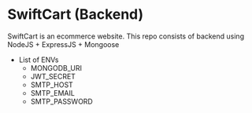 # SwiftCart (Backend)
SwiftCart is an ecommerce website. This repo consists of backend using NodeJS + ExpressJS + Mongoose

- List of ENVs
    - MONGODB_URI
    - JWT_SECRET
    - SMTP_HOST
    - SMTP_EMAIL
    - SMTP_PASSWORD